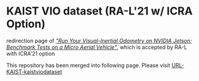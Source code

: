 # KAIST VIO dataset (RA-L'21 w/ ICRA Option)

redirection page of [*"Run Your Visual-Inertial Odometry on NVIDIA Jetson: Benchmark Tests on a Micro Aerial Vehicle"*](https://ieeexplore.ieee.org/abstract/document/9416140), which is accepted by RA-L with ICRA'21 option

This repository has been merged into following page.
Please visit [URL-KAIST-kaistviodataset](https://github.com/url-kaist/kaistviodataset)
